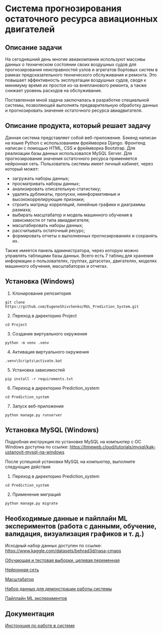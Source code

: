 # Система прогнозирования остаточного ресурса авиационных двигателей
## Описание задачи
На сегодняшний день многие авиакомпании используют массивы данных о техническом состоянии своих воздушных судов для прогнозирования неисправностей узлов и агрегатов бортовых систем в рамках предсказательного технического обслуживания и ремонта. Это повышает эффективность эксплуатации воздушных судов, сводя к минимуму время их простоя из-за внепланового ремонта, а также снижает уровень расходов на обслуживание.

Поставленная мной задача заключалась в разработке специальной системы, позволяющей выполнять предварительную обработку данных и прогнозировать значение остаточного ресурса авиадвигателя.
## Описание продукта, который решает задачу
Данная система представляет собой веб-приложение. Бэкенд написан на языке Python с использованием фреймворка Django. Фронтенд написан с помощью HTML, CSS и фреймворка Bootstrap. Для реализации базы данных использовался MySQL Server. Для прогнозирования значения остаточного ресурса применяется нейронная сеть. Пользователь системы имеет личный кабинет, через который может:
- загружать наборы данных;
- просматривать наборы данных;
- анализировать описательную статистику;
- удалять дубликаты, пропуски, неинформативные и высококоррелирующие признаки;
- строить матрицу корреляций, линейные графики и диаграммы размаха;
- выбирать масштабатор и модель машинного обучения в зависимости от типа авиадвигателя;
- масштабировать наборы данных;
- рассчитывать остаточный ресурс;
- формировать отчеты о выполненных прогнозированиях и сохранять их.

Также имеется панель администратора, через которую можно управлять таблицами базы данных. Всего есть 7 таблиц для хранения информации о пользователях, группах, датасетах, двигателях, моделях машинного обучения, масштабаторах и отчетах.
## Установка (Windows)
1. Клонирование репозитория

```git clone https://github.com/EugeneShivchenko/RUL_Prediction_System.git```

2. Переход в директорию Project

```cd Project```

3. Создание виртуального окружения

```python -m venv .venv```

4. Активация виртуального окружения

```.venv\Scripts\activate.bat```

5. Установка зависимостей

```pip install -r requirements.txt```

6. Переход в директорию Prediction_system

```cd Prediction_system```

7. Запуск веб-приложения

```python manage.py runserver```

## Установка MySQL (Windows)
Подробная инструкция по установке MySQL на компьютер с ОС Windows доступна по ссылке: <https://timeweb.cloud/tutorials/mysql/kak-ustanovit-mysql-na-windows>

После успешной установки MySQL на компьютер, выполните следующие действия
1. Переход в директорию Prediction_system

```cd Prediction_system```

2. Применение миграций

```python manage.py migrate```

## Необходимые данные и пайплайн ML экспериментов (работа с данными, обучение, валидация, визуализация графиков и т. д.)
Исходный набор данных доступен по ссылке: <https://www.kaggle.com/datasets/behrad3d/nasa-cmaps>

[Обучающая и тестовая выборки, целевая переменная](https://github.com/EugeneShivchenko/RUL_Prediction_System/tree/4309991bbe6bff0e34c24e0902a8941c368f8912/Required%20data%20and%20pipeline/Training%20and%20test%20samples)

[Нейронная сеть](https://github.com/EugeneShivchenko/RUL_Prediction_System/tree/4309991bbe6bff0e34c24e0902a8941c368f8912/Required%20data%20and%20pipeline/Neural%20network)

[Масштабатор](https://github.com/EugeneShivchenko/RUL_Prediction_System/tree/4309991bbe6bff0e34c24e0902a8941c368f8912/Required%20data%20and%20pipeline/Scaler)

[Набор данных для демонстрации работы системы](https://github.com/EugeneShivchenko/RUL_Prediction_System/tree/4309991bbe6bff0e34c24e0902a8941c368f8912/Required%20data%20and%20pipeline/Dataset%20to%20demonstrate%20the%20work)

[Пайплайн ML экспериментов](https://github.com/EugeneShivchenko/RUL_Prediction_System/tree/4309991bbe6bff0e34c24e0902a8941c368f8912/Required%20data%20and%20pipeline/ML%20Experiment%20Pipeline)

## Документация
[Инструкция по работе в системе](https://github.com/EugeneShivchenko/RUL_Prediction_System/tree/4309991bbe6bff0e34c24e0902a8941c368f8912/Documentation)
